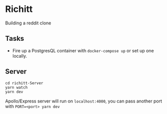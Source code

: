 # Richitt

Building a reddit clone

## Tasks

- Fire up a PostgresQL container with `docker-compose up` or set up one locally.

## Server

```
cd richitt-Server
yarn watch
yarn dev
```

Apollo/Express server will run on `localhost:4000`, you can pass another port with `PORT=<port> yarn dev`
